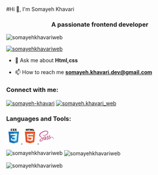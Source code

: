 #Hi 👋, I'm Somayeh Khavari
<h3 align="center">A passionate frontend developer</h3>

<p align="left"> <img src="https://komarev.com/ghpvc/?username=somayehkhavariweb&label=Profile%20views&color=0e75b6&style=flat" alt="somayehkhavariweb" /> </p>

<p align="left"> <a href="https://github.com/ryo-ma/github-profile-trophy"><img src="https://github-profile-trophy.vercel.app/?username=somayehkhavariweb" alt="somayehkhavariweb" /></a> </p>

- 💬 Ask me about **Html,css**

- 📫 How to reach me **somayeh.khavari.dev@gmail.com**

<h3 align="left">Connect with me:</h3>
<p align="left">
<a href="https://linkedin.com/in/somayeh-khavari" target="blank"><img align="center" src="https://raw.githubusercontent.com/rahuldkjain/github-profile-readme-generator/master/src/images/icons/Social/linked-in-alt.svg" alt="somayeh-khavari" height="30" width="40" /></a>
<a href="https://instagram.com/somayeh.khavari_web" target="blank"><img align="center" src="https://raw.githubusercontent.com/rahuldkjain/github-profile-readme-generator/master/src/images/icons/Social/instagram.svg" alt="somayeh.khavari_web" height="30" width="40" /></a>
</p>

<h3 align="left">Languages and Tools:</h3>
<p align="left"> <a href="https://www.w3schools.com/css/" target="_blank" rel="noreferrer"> <img src="https://raw.githubusercontent.com/devicons/devicon/master/icons/css3/css3-original-wordmark.svg" alt="css3" width="40" height="40"/> </a> <a href="https://www.w3.org/html/" target="_blank" rel="noreferrer"> <img src="https://raw.githubusercontent.com/devicons/devicon/master/icons/html5/html5-original-wordmark.svg" alt="html5" width="40" height="40"/> </a> <a href="https://sass-lang.com" target="_blank" rel="noreferrer"> <img src="https://raw.githubusercontent.com/devicons/devicon/master/icons/sass/sass-original.svg" alt="sass" width="40" height="40"/> </a> </p>

<p><img align="left" src="https://github-readme-stats.vercel.app/api/top-langs?username=somayehkhavariweb&show_icons=true&locale=en&layout=compact" alt="somayehkhavariweb" /></p>

<p>&nbsp;<img align="center" src="https://github-readme-stats.vercel.app/api?username=somayehkhavariweb&show_icons=true&locale=en" alt="somayehkhavariweb" /></p>

<p><img align="center" src="https://github-readme-streak-stats.herokuapp.com/?user=somayehkhavariweb&" alt="somayehkhavariweb" /></p>
